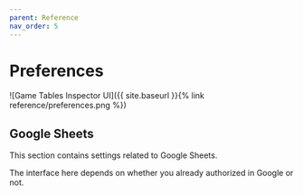 ```yaml
---
parent: Reference
nav_order: 5
---
```

# Preferences
![Game Tables Inspector UI]({{ site.baseurl }}{% link reference/preferences.png %})

## Google Sheets

This section contains settings related to Google Sheets.

The interface here depends on whether you already authorized in Google or not. 
